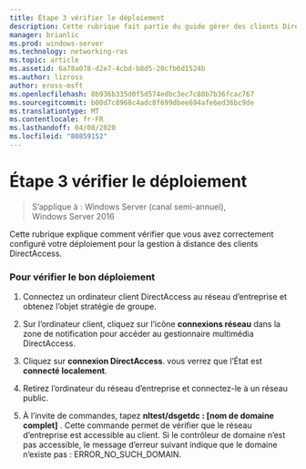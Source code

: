 ```yaml
---
title: Étape 3 vérifier le déploiement
description: Cette rubrique fait partie du guide gérer des clients DirectAccess à distance dans Windows Server 2016.
manager: brianlic
ms.prod: windows-server
ms.technology: networking-ras
ms.topic: article
ms.assetid: 6a78a078-d2e7-4cbd-b8d5-20cfb6d1524b
ms.author: lizross
author: eross-msft
ms.openlocfilehash: 8b936b335d0f5d574edbc3ec7c88b7b36fcac767
ms.sourcegitcommit: b00d7c8968c4adc8f699dbee694afe6ed36bc9de
ms.translationtype: MT
ms.contentlocale: fr-FR
ms.lasthandoff: 04/08/2020
ms.locfileid: "80859152"
---
```

# <a name="step-3-verify-the-deployment"></a>Étape 3 vérifier le déploiement

>S’applique à : Windows Server (canal semi-annuel), Windows Server 2016

Cette rubrique explique comment vérifier que vous avez correctement configuré votre déploiement pour la gestion à distance des clients DirectAccess.  
  
### <a name="to-verify-proper-deployment"></a>Pour vérifier le bon déploiement  
  
1.  Connectez un ordinateur client DirectAccess au réseau d’entreprise et obtenez l’objet stratégie de groupe.  
  
2.  Sur l’ordinateur client, cliquez sur l’icône **connexions réseau** dans la zone de notification pour accéder au gestionnaire multimédia DirectAccess.  
  
3.  Cliquez sur **connexion DirectAccess**. vous verrez que l’État est **connecté localement**.  
  
4.  Retirez l’ordinateur du réseau d’entreprise et connectez-le à un réseau public.  
  
5.  À l’invite de commandes, tapez **nltest/dsgetdc : [nom de domaine complet]** . Cette commande permet de vérifier que le réseau d’entreprise est accessible au client. Si le contrôleur de domaine n’est pas accessible, le message d’erreur suivant indique que le domaine n’existe pas : ERROR_NO_SUCH_DOMAIN.  
  


